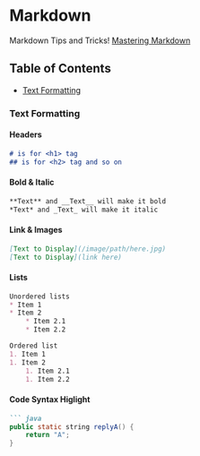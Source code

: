 # Markdown
Markdown Tips and Tricks!
[Mastering Markdown](https://guides.github.com/features/mastering-markdown/)

## Table of Contents
* [Text Formatting](#text-formatting)

### Text Formatting

#### Headers
``` markdown
# is for <h1> tag
## is for <h2> tag and so on
```

#### Bold & Italic
``` markdown
**Text** and __Text__ will make it bold
*Text* and _Text_ will make it italic
```

#### Link & Images
``` markdown
[Text to Display](/image/path/here.jpg)
[Text to Display](link here)
```

#### Lists
``` markdown
Unordered lists
* Item 1
* Item 2
    * Item 2.1
    * Item 2.2

Ordered list
1. Item 1
1. Item 2
    1. Item 2.1
    1. Item 2.2
```

#### Code Syntax Higlight
``` markdown
``` java
public static string replyA() {
    return "A";
}
```
```
